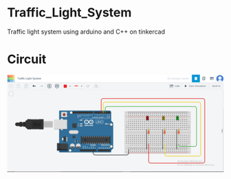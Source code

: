 # Traffic_Light_System
Traffic light system using arduino and C++ on tinkercad

# Circuit
![circuit](https://raw.githubusercontent.com/SamRB-dev/Traffic_Light_System/refs/heads/main/TLS.PNG)
